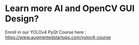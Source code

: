# Learn more AI and OpenCV GUI Design?

Enroll in our YOLOv4 PyQt Course here : 
https://www.augmentedstartups.com/yolov4-course

